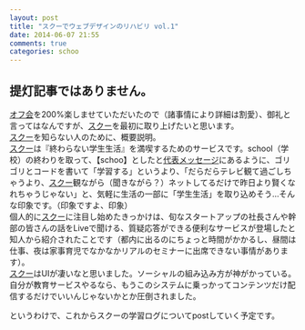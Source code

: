 ```yaml
---
layout: post
title: "スクーでウェブデザインのリハビリ vol.1"
date: 2014-06-07 21:55
comments: true
categories: schoo
---
```

## 提灯記事ではありません。
[オフ会](http://togetter.com/li/654824)を200%楽しませていただいたので（諸事情により詳細は割愛）、御礼と言ってはなんですが、[スクー](http://schoo.jp/)を最初に取り上げたいと思います。  
[スクー](http://schoo.jp/)を知らない人のために、概要説明。  
[スクー](http://schoo.jp/)は『終わらない学生生活』を満喫するためのサービスです。school（学校）の終わりを取って、【schoo】としたと[代表メッセージ](http://schoo.jp/company/detail)にあるように、ゴリゴリとコードを書いて「学習する」というより、「だらだらテレビ観て過ごしちゃうより、[スクー](http://schoo.jp/)観ながら（聞きながら？）ネットしてるだけで昨日より賢くなれちゃうじゃない」と、気軽に生活の一部に「学生生活」を取り込めそう…そんな印象です。（印象ですよ、印象）  
個人的に[スクー](http://schoo.jp/)に注目し始めたきっかけは、旬なスタートアップの社長さんや幹部の皆さんの話をLiveで聞ける、質疑応答ができる便利なサービスが登場したと知人から紹介されたことです（都内に出るのにちょっと時間がかかるし、昼間は仕事、夜は家事育児でなかなかリアルのセミナーに出席できない事情があります）。  
[スクー](http://schoo.jp/)はUIが凄いなと思いました。ソーシャルの組み込み方が神がかっている。自分が教育サービスやるなら、もうこのシステムに乗っかってコンテンツだけ配信するだけでいいんじゃないかとか圧倒されました。  
  
というわけで、これからスクーの学習ログについてpostしていく予定です。